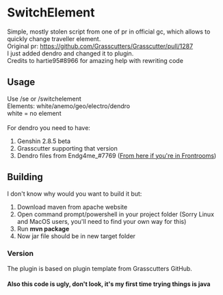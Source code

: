 # SwitchElement
Simple, mostly stolen script from one of pr in official gc, which allows to quickly change traveller element.<br>
Original pr: https://github.com/Grasscutters/Grasscutter/pull/1287 <br>
I just added dendro and changed it to plugin.<br>
Credits to hartie95#8966 for amazing help with rewriting code

## Usage
Use /se <element> or /switchelement <element> <br>
Elements: white/anemo/geo/electro/dendro <br>
white = no element <br><br>
For dendro you need to have:
1. Genshin 2.8.5 beta
2. Grasscutter supporting that version
3. Dendro files from Endg4me_#7769 (<a href='https://discord.com/channels/997259363158859786/997566696137175144/998975316779356231'>From here if you're in Frontrooms</a>)


## Building
I don't know why would you want to build it but:
1. Download maven from apache website
2. Open command prompt/powershell in your project folder (Sorry Linux and MacOS users, you'll need to find your own way for this)
3. Run <b>mvn package</b>
4. Now jar file should be in new target folder


### Version
The plugin is based on plugin template from Grasscutters GitHub.

#### Also this code is ugly, don't look, it's my first time trying things is java
